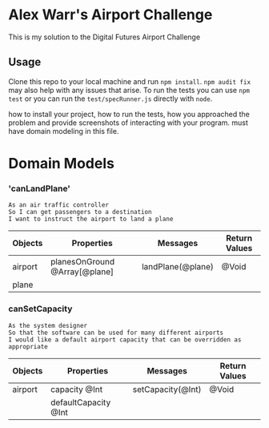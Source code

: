 # Alex Warr's Airport Challenge
This is my solution to the Digital Futures Airport Challenge

## Usage
Clone this repo to your local machine and run `npm install`. `npm audit fix` may also help with any issues that arise.
To run the tests you can use `npm test` or you can run the `test/specRunner.js` directly with `node`.


how to install your project, how to run the tests, how you approached the problem and provide screenshots of interacting with your program.
must have domain modeling in this file.


# Domain Models

### 'canLandPlane'
```
As an air traffic controller
So I can get passengers to a destination
I want to instruct the airport to land a plane
```

| Objects | Properties                    | Messages         | Return Values |
| ---     | ---                           | ---              | ---           |
| airport | planesOnGround @Array[@plane] | landPlane(@plane)| @Void         |
| plane   |                               |                  |               |

### canSetCapacity
```
As the system designer
So that the software can be used for many different airports
I would like a default airport capacity that can be overridden as appropriate
```

| Objects | Properties | Messages | Return Values |
|---|---|---|---|
| airport|capacity @Int | setCapacity(@Int) | @Void |
|  | defaultCapacity @Int |  |  |

